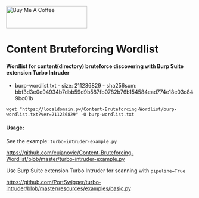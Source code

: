 <a href="https://www.buymeacoffee.com/cujanovic" target="_blank"><img src="https://cdn.buymeacoffee.com/buttons/v2/default-yellow.png" alt="Buy Me A Coffee" style="height: 60px !important;width: 217px !important;" ></a>

# Content Bruteforcing Wordlist

#### Wordlist for content(directory) bruteforce discovering with Burp Suite extension Turbo Intruder

- burp-wordlist.txt - size: 211236829 - sha256sum: bbf3d3e0e94934b7dbb59d9b587fb0782b76b154584ead774e18e03c849bc01b

`wget "https://localdomain.pw/Content-Bruteforcing-Wordlist/burp-wordlist.txt?ver=211236829" -O burp-wordlist.txt`

#### Usage:

See the example: `turbo-intruder-example.py`

https://github.com/cujanovic/Content-Bruteforcing-Wordlist/blob/master/turbo-intruder-example.py


Use Burp Suite extension Turbo Intruder for scanning with `pipeline=True`

https://github.com/PortSwigger/turbo-intruder/blob/master/resources/examples/basic.py
